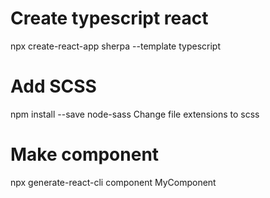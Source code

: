 # Create typescript react
npx create-react-app sherpa --template typescript
# Add SCSS
npm install --save node-sass
Change file extensions to scss
# Make component
npx generate-react-cli component MyComponent
